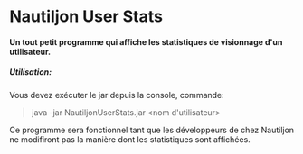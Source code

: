 # Nautiljon User Stats
#### Un tout petit programme qui affiche les statistiques de visionnage d'un utilisateur.

##### Utilisation:
Vous devez exécuter le jar depuis la console, commande:
> java -jar NautiljonUserStats.jar <nom d'utilisateur>

Ce programme sera fonctionnel tant que les développeurs de chez Nautiljon ne modifiront pas la manière dont les statistiques sont affichées.